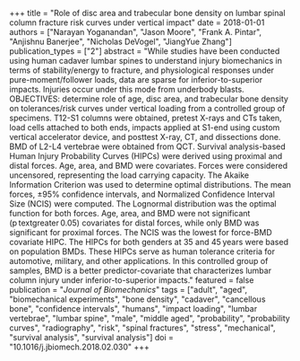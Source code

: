 +++
title = "Role of disc area and trabecular bone density on lumbar spinal column fracture risk curves under vertical impact"
date = 2018-01-01
authors = ["Narayan Yoganandan", "Jason Moore", "Frank A. Pintar", "Anjishnu Banerjee", "Nicholas DeVogel", "JiangYue Zhang"]
publication_types = ["2"]
abstract = "While studies have been conducted using human cadaver lumbar spines to understand injury biomechanics in terms of stability/energy to fracture, and physiological responses under pure-moment/follower loads, data are sparse for inferior-to-superior impacts. Injuries occur under this mode from underbody blasts. OBJECTIVES: determine role of age, disc area, and trabecular bone density on tolerances/risk curves under vertical loading from a controlled group of specimens. T12-S1 columns were obtained, pretest X-rays and CTs taken, load cells attached to both ends, impacts applied at S1-end using custom vertical accelerator device, and posttest X-ray, CT, and dissections done. BMD of L2-L4 vertebrae were obtained from QCT. Survival analysis-based Human Injury Probability Curves (HIPCs) were derived using proximal and distal forces. Age, area, and BMD were covariates. Forces were considered uncensored, representing the load carrying capacity. The Akaike Information Criterion was used to determine optimal distributions. The mean forces, ±95% confidence intervals, and Normalized Confidence Interval Size (NCIS) were computed. The Lognormal distribution was the optimal function for both forces. Age, area, and BMD were not significant (p textgreater 0.05) covariates for distal forces, while only BMD was significant for proximal forces. The NCIS was the lowest for force-BMD covariate HIPC. The HIPCs for both genders at 35 and 45 years were based on population BMDs. These HIPCs serve as human tolerance criteria for automotive, military, and other applications. In this controlled group of samples, BMD is a better predictor-covariate that characterizes lumbar column injury under inferior-to-superior impacts."
featured = false
publication = "*Journal of Biomechanics*"
tags = ["adult", "aged", "biomechanical experiments", "bone density", "cadaver", "cancellous bone", "confidence intervals", "humans", "impact loading", "lumbar vertebrae", "lumbar spine", "male", "middle aged", "probability", "probability curves", "radiography", "risk", "spinal fractures", "stress", "mechanical", "survival analysis", "survival analysis"]
doi = "10.1016/j.jbiomech.2018.02.030"
+++

